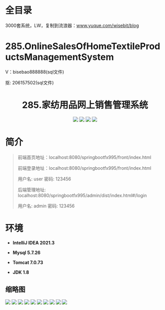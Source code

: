 # 全目录

3000套系统，LW，复制到流浪器：www.yuque.com/wisebit/blog

# 285.OnlineSalesOfHomeTextileProductsManagementSystem

<p>V：bisebao888888(sql文件)</p>
<p>抠: 206157502(sql文件)</p>

<p><h1 align="center">285.家纺用品网上销售管理系统</h1></p>


<p align="center">
	<img src="https://img.shields.io/badge/jdk-1.8-orange.svg"/>
    <img src="https://img.shields.io/badge/springboot-5.x-lightgrey.svg"/>
    <img src="https://img.shields.io/badge/vue-3.x-blue.svg"/>
    <img src="https://img.shields.io/badge/mybatis-5.x-yellow.svg"/>
</p>

# 简介
>
> 
>
> 前端首页地址：localhost:8080/springbootfx995/front/index.html
> 
> 前端登录地址：localhost:8080/springbootfx995/front/index.html
>
> 用户名: user   密码: 123456
>
> 后端管理地址: localhost:8080/springbootfx995/admin/dist/index.html#/login
>
> 用户名: admin   密码: 123456
>


# 环境

- <b>IntelliJ IDEA 2021.3</b>

- <b>Mysql 5.7.26</b>

- <b>Tomcat 7.0.73</b>

- <b>JDK 1.8</b>





## 缩略图

![](https://bitwise.oss-cn-heyuan.aliyuncs.com/2024/9/10/ee32afb8-2344-47f3-be12-cfada70c528b.png)
![](https://bitwise.oss-cn-heyuan.aliyuncs.com/2024/9/10/e883620d-c3b2-492b-9f13-e32f2f4c72fa.png)
![](https://bitwise.oss-cn-heyuan.aliyuncs.com/2024/9/10/f324a236-2441-4e12-a627-30913f5fa46b.png)
![](https://bitwise.oss-cn-heyuan.aliyuncs.com/2024/9/10/d3c53f0d-0548-4a13-823a-b4b8e6967f8e.png)
![](https://bitwise.oss-cn-heyuan.aliyuncs.com/2024/9/10/d43732ff-4d67-49c2-9302-b3fc7a4caa80.png)
![](https://bitwise.oss-cn-heyuan.aliyuncs.com/2024/9/10/27819faf-3758-4d54-b535-6bb7175732c1.png)
![](https://bitwise.oss-cn-heyuan.aliyuncs.com/2024/9/10/8944793b-724f-41bb-a76c-c0938d6a77ce.png)
![](https://bitwise.oss-cn-heyuan.aliyuncs.com/2024/9/10/23aad531-d461-4a8b-9d8e-697b5dd2e2ef.png)
![](https://bitwise.oss-cn-heyuan.aliyuncs.com/2024/9/10/1429e810-ac2a-4373-9eb4-6eaeebc2aaa9.png)
![](https://bitwise.oss-cn-heyuan.aliyuncs.com/2024/9/10/562abc7d-dbeb-490f-a1b4-382cb63bac3c.png)




